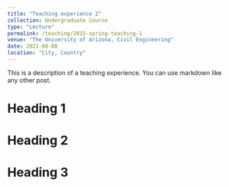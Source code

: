 ```yaml
---
title: "Teaching experience 2"
collection: Undergraduate Course
type: "Lecture"
permalink: /teaching/2015-spring-teaching-1
venue: "The University of Arizona, Civil Engineering"
date: 2021-08-08
location: "City, Country"
---
```


This is a description of a teaching experience. You can use markdown like any other post.

Heading 1
======

Heading 2
======

Heading 3
======
